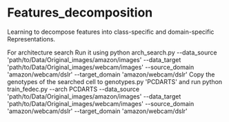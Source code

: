 # Features_decomposition
Learning to decompose features into class-specific and domain-specific Representations.



For architecture search
Run it using python arch_search.py --data_source 'path/to/Data/Original_images/amazon/images' --data_target 'path/to/Data/Original_images/webcam/images' --source_domain 'amazon/webcam/dslr' --target_domain 'amazon/webcam/dslr'
Copy the genotypes of the searched cell to genotypes.py 'PCDARTS' and run 
python train_fedec.py --arch PCDARTS --data_source 'path/to/Data/Original_images/amazon/images' --data_target 'path/to/Data/Original_images/webcam/images' --source_domain 'amazon/webcam/dslr' --target_domain 'amazon/webcam/dslr'
